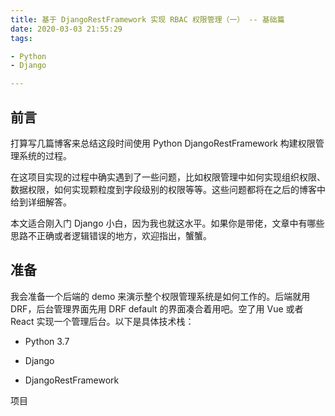 ```yaml
---
title: 基于 DjangoRestFramework 实现 RBAC 权限管理（一） -- 基础篇
date: 2020-03-03 21:55:29
tags:

- Python
- Django

---
```


## 前言

打算写几篇博客来总结这段时间使用 Python DjangoRestFramework 构建权限管理系统的过程。

在这项目实现的过程中确实遇到了一些问题，比如权限管理中如何实现组织权限、数据权限，如何实现颗粒度到字段级别的权限等等。这些问题都将在之后的博客中给到详细解答。

本文适合刚入门 Django 小白，因为我也就这水平。如果你是带佬，文章中有哪些思路不正确或者逻辑错误的地方，欢迎指出，蟹蟹。

## 准备

我会准备一个后端的 demo 来演示整个权限管理系统是如何工作的。后端就用 DRF，后台管理界面先用 DRF default 的界面凑合着用吧。空了用 Vue 或者 React 实现一个管理后台。以下是具体技术栈：

- Python 3.7

- Django

- DjangoRestFramework

项目

